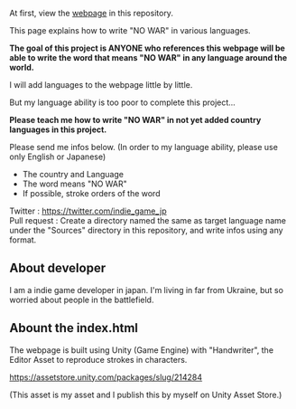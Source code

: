 At first, view the <a href="https://indie-du.github.io/how-to-write-/NO-WAR/">webpage</a> in this repository.

This page explains how to write "NO WAR" in various languages.

__The goal of this project is ANYONE who references this webpage will be able to write the word that means "NO WAR" in any language around the world.__

I will add languages to the webpage little by little.

But my language ability is too poor to complete this project...

__Please teach me how to write "NO WAR" in not yet added country languages in this project.__

Please send me infos below. (In order to my language ability, please use only English or Japanese)

* The country and Language
* The word means "NO WAR"
* If possible, stroke orders of the word

Twitter : https://twitter.com/indie_game_jp  
Pull request : Create a directory named the same as target language name under the "Sources" directory in this repository, and write infos using any format.

## About developer

I am a indie game developer in japan. I'm living in far from Ukraine, but so worried about people in the battlefield.

## Abount the index.html

The webpage is built using Unity (Game Engine) with "Handwriter", the Editor Asset to reproduce strokes in characters.

https://assetstore.unity.com/packages/slug/214284

(This asset is my asset and I publish this by myself on Unity Asset Store.)


